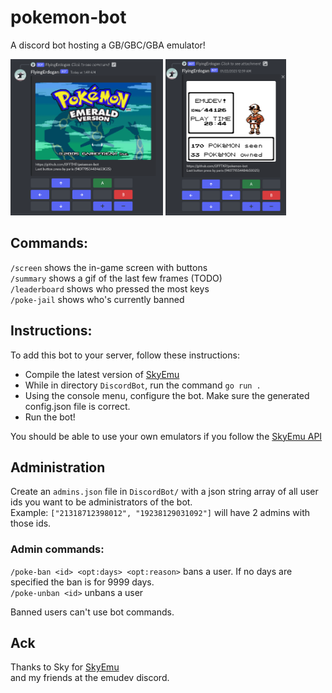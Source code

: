 # pokemon-bot 

A discord bot hosting a GB/GBC/GBA emulator!

<p float="center">
  <img src="/screenshot.png" height="250" />
  <img src="/screenshot2.png" height="250" />
</p>

## Commands:

`/screen` shows the in-game screen with buttons    
`/summary` shows a gif of the last few frames (TODO)    
`/leaderboard` shows who pressed the most keys     
`/poke-jail` shows who's currently banned    

## Instructions:
To add this bot to your server, follow these instructions:

- Compile the latest version of [SkyEmu](https://github.com/skylersaleh/SkyEmu)    
- While in directory `DiscordBot`, run the command `go run .`     
- Using the console menu, configure the bot. Make sure the generated config.json file is correct.    
- Run the bot!

You should be able to use your own emulators if you follow the [SkyEmu API](https://github.com/skylersaleh/SkyEmu/blob/dev/docs/HTTP_CONTROL_SERVER.md)

## Administration
Create an `admins.json` file in `DiscordBot/` with a json string array of all user ids you want to be administrators of the bot.    
Example: `["21318712398012", "19238129031092"]` will have 2 admins with those ids.    

### Admin commands:
`/poke-ban <id> <opt:days> <opt:reason>` bans a user. If no days are specified the ban is for 9999 days.    
`/poke-unban <id>` unbans a user    

Banned users can't use bot commands.    

## Ack
Thanks to Sky for [SkyEmu](https://github.com/skylersaleh/SkyEmu)    
and my friends at the emudev discord.
